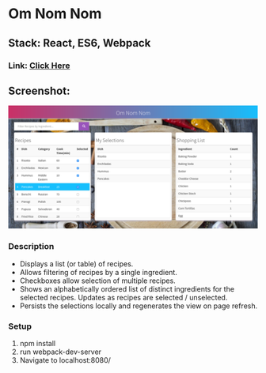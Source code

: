 # Om Nom Nom

## Stack: React, ES6, Webpack

### Link: [Click Here](https://omnomnom.firebaseapp.com/)

## Screenshot:
<p align="center">
  <img src="/screenshots/screenshot1.png" width="800"/>
</p>

### Description
* Displays a list (or table) of recipes.
* Allows filtering of recipes by a single ingredient.
* Checkboxes allow selection of multiple recipes.
* Shows an alphabetically ordered list of distinct ingredients for the selected recipes. Updates as recipes are selected / unselected.
* Persists the selections locally and regenerates the view on page refresh.

### Setup
1. npm install
2. run webpack-dev-server
3. Navigate to localhost:8080/
